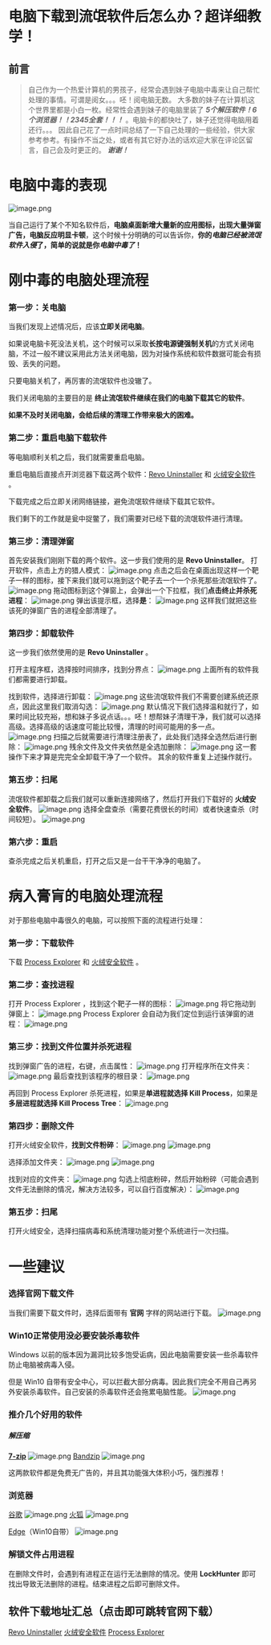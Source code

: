 # 电脑下载到流氓软件后怎么办？超详细教学！

## 前言

> 自己作为一个热爱计算机的男孩子，经常会遇到妹子电脑中毒来让自己帮忙处理的事情。可谓是阅女。。。呸！阅电脑无数。
> 大多数的妹子在计算机这个世界里都是小白一枚。经常性会遇到妹子的电脑里装了 ***5个解压软件！6个浏览器！！2345全套！！！*** 。电脑卡的都快吐了，妹子还觉得电脑用着还行。。。
> 因此自己花了一点时间总结了一下自己处理的一些经验，供大家参考参考。有操作不当之处，或者有其它好办法的话欢迎大家在评论区留言，自己会及时更正的。
> ***谢谢！***
# 电脑中毒的表现
![image.png](https://raw.githubusercontent.com/wlynxg/pic/main/2025/06/01/20250601-171430.png)

当自己运行了某个不知名软件后，**电脑桌面新增大量新的应用图标，出现大量弹窗广告，电脑反应明显卡顿**，这个时候十分明确的可以告诉你，**你的*电脑已经被流氓软件入侵*了，简单的说就是你*电脑中毒了*！**

# 刚中毒的电脑处理流程
### 第一步：关电脑
当我们发现上述情况后，应该**立即关闭电脑**。

如果说电脑卡死没法关机，这个时候可以采取**长按电源键强制关机**的方式关闭电脑，不过一般不建议采用此方法关闭电脑，因为对操作系统和软件数据可能会有损毁、丢失的问题。

只要电脑关机了，再厉害的流氓软件也没辙了。

我们关闭电脑的主要目的是 **终止流氓软件继续在我们的电脑下载其它的软件**。

**如果不及时关闭电脑，会给后续的清理工作带来极大的困难。**
### 第二步：重启电脑下载软件
等电脑顺利关机之后，我们就需要重启电脑。

重启电脑后直接点开浏览器下载这两个软件：[Revo Uninstaller](https://www.revouninstaller.com/start-freeware-download/) 和 [火绒安全软件](https://www.huorong.cn/) 。

下载完成之后立即关闭网络链接，避免流氓软件继续下载其它软件。

我们剩下的工作就是瓮中捉鳖了，我们需要对已经下载的流氓软件进行清理。

### 第三步：清理弹窗
首先安装我们刚刚下载的两个软件。这一步我们使用的是 **Revo Uninstaller**。
打开软件，点击上方的猎人模式：
![image.png](https://raw.githubusercontent.com/wlynxg/pic/main/2025/06/01/20250601-171445.png)
点击之后会在桌面出现这样一个靶子一样的图标，接下来我们就可以拖到这个靶子去一个一个杀死那些流氓软件了。
![image.png](https://raw.githubusercontent.com/wlynxg/pic/main/2025/06/01/20250601-171458.png)
拖动图标到这个弹窗上，会弹出一个下拉框，我们**点击终止并杀死进程**：
![image.png](https://raw.githubusercontent.com/wlynxg/pic/main/2025/06/01/20250601-171511.png)
弹出该提示框，选择**是**：
![image.png](https://raw.githubusercontent.com/wlynxg/pic/main/2025/06/01/20250601-171523.png)
这样我们就把这些该死的弹窗广告的进程全部清理了。

### 第四步：卸载软件
这一步我们依然使用的是 **Revo Uninstaller** 。

打开主程序框，选择按时间排序，找到分界点：
![image.png](https://raw.githubusercontent.com/wlynxg/pic/main/2025/06/01/20250601-171541.png)
上面所有的软件我们都需要进行卸载。

找到软件，选择进行卸载：
![image.png](https://raw.githubusercontent.com/wlynxg/pic/main/2025/06/01/20250601-171554.png)
这些流氓软件我们不需要创建系统还原点，因此这里我们取消勾选：
![image.png](https://raw.githubusercontent.com/wlynxg/pic/main/2025/06/01/20250601-171605.png)
默认情况下我们选择温和就行了，如果时间比较充裕，想和妹子多说点话。。。呸！想帮妹子清理干净，我们就可以选择高级。选择高级的话速度可能比较慢，清理的时间可能用的多一点。
![image.png](https://raw.githubusercontent.com/wlynxg/pic/main/2025/06/01/20250601-171617.png)
扫描之后就需要进行清理注册表了，此处我们选择全选然后进行删除：
![image.png](https://raw.githubusercontent.com/wlynxg/pic/main/2025/06/01/20250601-171628.png)
残余文件及文件夹依然是全选加删除：
![image.png](https://raw.githubusercontent.com/wlynxg/pic/main/2025/06/01/20250601-171639.png)
这一套操作下来才算是完完全全卸载干净了一个软件。
其余的软件重复上述操作就行。

### 第五步：扫尾
流氓软件都卸载之后我们就可以重新连接网络了，然后打开我们下载好的 **火绒安全软件**。
![image.png](https://raw.githubusercontent.com/wlynxg/pic/main/2025/06/01/20250601-171650.png)
选择全盘查杀（需要花费很长的时间）或者快速查杀（时间较短）。
![image.png](https://raw.githubusercontent.com/wlynxg/pic/main/2025/06/01/20250601-171703.png)


### 第六步：重启
查杀完成之后关机重启，打开之后又是一台干干净净的电脑了。
# 病入膏肓的电脑处理流程
对于那些电脑中毒很久的电脑，可以按照下面的流程进行处理：
### 第一步：下载软件
下载 [Process Explorer](https://docs.microsoft.com/zh-cn/sysinternals/downloads/process-explorer) 和 [火绒安全软件](https://www.huorong.cn/) 。
### 第二步：查找进程
打开 Process Explorer ，找到这个靶子一样的图标：
![image.png](https://raw.githubusercontent.com/wlynxg/pic/main/2025/06/01/20250601-171843.png)
将它拖动到弹窗上：
![image.png](https://raw.githubusercontent.com/wlynxg/pic/main/2025/06/01/20250601-171858.png)
Process Explorer 会自动为我们定位到运行该弹窗的进程：
![image.png](https://raw.githubusercontent.com/wlynxg/pic/main/2025/06/01/20250601-171911.png)


### 第三步：找到文件位置并杀死进程
找到弹窗广告的进程，右键，点击属性：
![image.png](https://raw.githubusercontent.com/wlynxg/pic/main/2025/06/01/20250601-171925.png)
打开程序所在文件夹：
![image.png](https://raw.githubusercontent.com/wlynxg/pic/main/2025/06/01/20250601-171946.png)
最后查找到该程序的根目录：
![image.png](https://raw.githubusercontent.com/wlynxg/pic/main/2025/06/01/20250601-171959.png)

再回到 Process Explorer 杀死进程，如果是**单进程就选择 Kill Process**，如果是**多层进程就选择 Kill Process Tree**：
![image.png](https://raw.githubusercontent.com/wlynxg/pic/main/2025/06/01/20250601-172021.png)

### 第四步：删除文件
打开火绒安全软件，**找到文件粉碎**：
![image.png](https://raw.githubusercontent.com/wlynxg/pic/main/2025/06/01/20250601-172033.png)
![image.png](https://raw.githubusercontent.com/wlynxg/pic/main/2025/06/01/20250601-172044.png)

选择添加文件夹：
![image.png](https://raw.githubusercontent.com/wlynxg/pic/main/2025/06/01/20250601-172059.png)
![image.png](https://raw.githubusercontent.com/wlynxg/pic/main/2025/06/01/20250601-172110.png)

找到对应的文件夹：
![image.png](https://raw.githubusercontent.com/wlynxg/pic/main/2025/06/01/20250601-172124.png)
勾选上彻底粉碎，然后开始粉碎（可能会遇到文件无法删除的情况，解决方法较多，可以自行百度解决）：
![image.png](https://raw.githubusercontent.com/wlynxg/pic/main/2025/06/01/20250601-172134.png)


### 第五步：扫尾
打开火绒安全，选择扫描病毒和系统清理功能对整个系统进行一次扫描。
# 一些建议
### 选择官网下载文件
当我们需要下载文件时，选择后面带有 **官网** 字样的网站进行下载。
![image.png](https://raw.githubusercontent.com/wlynxg/pic/main/2025/06/01/20250601-172215.png)

### Win10正常使用没必要安装杀毒软件
Windows 以前的版本因为漏洞比较多饱受诟病，因此电脑需要安装一些杀毒软件防止电脑被病毒入侵。

但是 Win10 自带有安全中心，可以拦截大部分病毒。因此我们完全不用自己再另外安装杀毒软件。自己安装的杀毒软件还会拖累电脑性能。
![image.png](https://raw.githubusercontent.com/wlynxg/pic/main/2025/06/01/20250601-172227.png)

### 推介几个好用的软件
##### 解压缩
**[7-zip](https://sparanoid.com/lab/7z/)**
![image.png](https://raw.githubusercontent.com/wlynxg/pic/main/2025/06/01/20250601-172245.png)
[Bandzip](http://www.bandisoft.com/bandizip/)
![image.png](https://raw.githubusercontent.com/wlynxg/pic/main/2025/06/01/20250601-172254.png)

这两款软件都是免费无广告的，并且其功能强大体积小巧，强烈推荐！

### 浏览器
[谷歌](https://www.google.cn/chrome/)
![image.png](https://raw.githubusercontent.com/wlynxg/pic/main/2025/06/01/20250601-172316.png)
[火狐](http://www.firefox.com.cn/)
![image.png](https://raw.githubusercontent.com/wlynxg/pic/main/2025/06/01/20250601-172323.png)

[Edge](https://www.microsoft.com/zh-cn/edge)（Win10自带）
![image.png](https://raw.githubusercontent.com/wlynxg/pic/main/2025/06/01/20250601-172334.png)


### 解锁文件占用进程
在删除文件时，会遇到有进程正在运行无法删除的情况。使用
 **LockHunter** 即可找出导致无法删除的进程。结束进程之后即可删除文件。
## 软件下载地址汇总（点击即可跳转官网下载）
[Revo Uninstaller](https://www.revouninstaller.com/start-freeware-download/) 
 [火绒安全软件](https://www.huorong.cn/) 
  [Process Explorer](https://docs.microsoft.com/zh-cn/sysinternals/downloads/process-explorer) 
